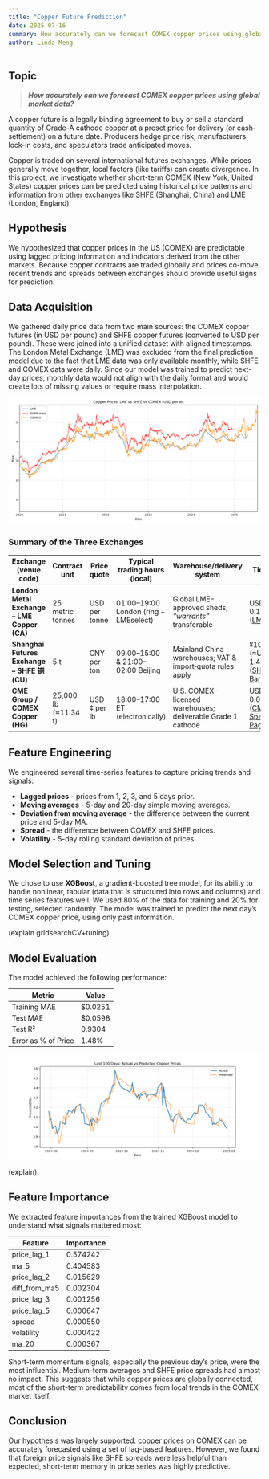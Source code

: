 ```yaml
---
title: "Copper Future Prediction"
date: 2025-07-16
summary: How accurately can we forecast COMEX copper prices using global market data?
author: Linda Meng
---
```


## Topic

> ***How accurately can we forecast COMEX copper prices using global market data?***

A copper future is a legally binding agreement to buy or sell a standard quantity of Grade-A cathode copper at a preset price for delivery (or cash‐settlement) on a future date. Producers hedge price risk, manufacturers lock-in costs, and speculators trade anticipated moves.

Copper is traded on several international futures exchanges. While prices generally move together, local factors (like tariffs) can create divergence. In this project, we investigate whether short-term COMEX (New York, United States) copper prices can be predicted using historical price patterns and information from other exchanges like SHFE (Shanghai, China) and LME (London, England).

## Hypothesis

We hypothesized that copper prices in the US (COMEX) are predictable using lagged pricing information and indicators derived from the other markets. Because copper contracts are traded globally and prices co-move, recent trends and spreads between exchanges should provide useful signs for prediction.

## Data Acquisition

We gathered daily price data from two main sources: the COMEX copper futures (in USD per pound) and SHFE copper futures (converted to USD per pound). These were joined into a unified dataset with aligned timestamps. The London Metal Exchange (LME) was excluded from the final prediction model due to the fact that LME data was only available monthly, while SHFE and COMEX data were daily. Since our model was trained to predict next-day prices, monthly data would not align with the daily format and would create lots of missing values or require mass interpolation.



![](data_summary.png)

### Summary of the Three Exchanges

| Exchange (venue code)                       | Contract unit        | Price quote   | Typical trading hours (local)         | Warehouse/delivery system                                   | Tick size                                                      |
| ------------------------------------------- | -------------------- | ------------- | ------------------------------------- | ----------------------------------------------------------- | -------------------------------------------------------------- |
| **London Metal Exchange – LME Copper (CA)** | 25 metric tonnes     | USD per tonne | 01:00–19:00 London (ring + LMEselect) | Global LME-approved sheds; *“warrants”* transferable        | USD 0.10/tonne ([LME][1])                                      |
| **Shanghai Futures Exchange – SHFE 铜 (CU)** | 5 t                  | CNY per ton   | 09:00–15:00 & 21:00–02:00 Beijing     | Mainland China warehouses; VAT & import‐quota rules apply   | ¥10/ton (≈USD 1.4) ([SHFE][2], [Barchart][3])                  |
| **CME Group / COMEX Copper (HG)**           | 25,000 lb (≈11.34 t) | USD ¢ per lb  | 18:00–17:00 ET (electronically)       | U.S. COMEX-licensed warehouses; deliverable Grade 1 cathode | USD 0.0005/lb ([CME Spec][4], [CME Page][5])                   |

[1]: https://www.lme.com/en/metals/non-ferrous/lme-copper/contract-specifications?utm_source=chatgpt.com
[2]: https://tsite.shfe.com.cn/eng/market/futures/metal/cu/index.html?utm_source=chatgpt.com
[3]: https://www.barchart.com/futures/quotes/VC%2A0/profile?utm_source=chatgpt.com
[4]: https://www.cmegroup.com/markets/metals/base/copper.contractSpecs.html?utm_source=chatgpt.com
[5]: https://www.cmegroup.com/markets/metals/base/copper.html?utm_source=chatgpt.com

## Feature Engineering

We engineered several time-series features to capture pricing trends and signals:

- **Lagged prices** - prices from 1, 2, 3, and 5 days prior.
- **Moving averages** - 5-day and 20-day simple moving averages.
- **Deviation from moving average** - the difference between the current price and 5-day MA.
- **Spread** - the difference between COMEX and SHFE prices.
- **Volatility** - 5-day rolling standard deviation of prices.

## Model Selection and Tuning

We chose to use **XGBoost**, a gradient-boosted tree model, for its ability to handle nonlinear, tabular (data that is structured into rows and columns) and time series features well. We used 80% of the data for training and 20% for testing, selected randomly. The model was trained to predict the next day’s COMEX copper price, using only past information.

(explain gridsearchCV+tuning)



## Model Evaluation

The model achieved the following performance:

| Metric | Value |
|--------|-------|
| Training MAE | $0.0251 |
| Test MAE | $0.0598 |
| Test R² | 0.9304 |
| Error as % of Price | 1.48% |

![](prediction.png)

(explain)

## Feature Importance

We extracted feature importances from the trained XGBoost model to understand what signals mattered most:

| Feature | Importance |
|---------|------------|
| price_lag_1 | 0.574242 |
| ma_5 | 0.404583 |
| price_lag_2 | 0.015629 |
| diff_from_ma5 | 0.002304 |
| price_lag_3 | 0.001256 |
| price_lag_5 | 0.000647 |
| spread | 0.000550 |
| volatility | 0.000422 |
| ma_20 | 0.000367 |

Short-term momentum signals, especially the previous day’s price, were the most influential. Medium-term averages and SHFE price spreads had almost no impact. This suggests that while copper prices are globally connected, most of the short-term predictability comes from local trends in the COMEX market itself.

## Conclusion

Our hypothesis was largely supported: copper prices on COMEX can be accurately forecasted using a set of lag-based features. However, we found that foreign price signals like SHFE spreads were less helpful than expected, short-term memory in price series was highly predictive. 

